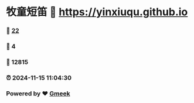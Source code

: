 # 牧童短笛 :link: https://yinxiuqu.github.io 
### :page_facing_up: [22](https://yinxiuqu.github.io/tag.html) 
### :speech_balloon: 4 
### :hibiscus: 12815 
### :alarm_clock: 2024-11-15 11:04:30 
### Powered by :heart: [Gmeek](https://github.com/Meekdai/Gmeek)
